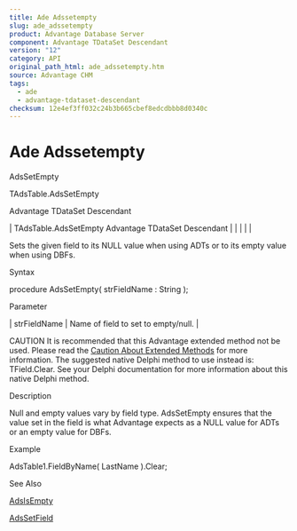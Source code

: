 ```yaml
---
title: Ade Adssetempty
slug: ade_adssetempty
product: Advantage Database Server
component: Advantage TDataSet Descendant
version: "12"
category: API
original_path_html: ade_adssetempty.htm
source: Advantage CHM
tags:
  - ade
  - advantage-tdataset-descendant
checksum: 12e4ef3ff032c24b3b665cbef8edcdbbb8d0340c
---
```


# Ade Adssetempty

AdsSetEmpty

TAdsTable.AdsSetEmpty

Advantage TDataSet Descendant

| TAdsTable.AdsSetEmpty  Advantage TDataSet Descendant |  |  |  |  |

Sets the given field to its NULL value when using ADTs or to its empty value when using DBFs.

Syntax

procedure AdsSetEmpty( strFieldName : String );

Parameter

| strFieldName | Name of field to set to empty/null. |

CAUTION It is recommended that this Advantage extended method not be used. Please read the [Caution About Extended Methods](ade_caution_about_extended_methods.md) for more information. The suggested native Delphi method to use instead is: TField.Clear. See your Delphi documentation for more information about this native Delphi method.

Description

Null and empty values vary by field type. AdsSetEmpty ensures that the value set in the field is what Advantage expects as a NULL value for ADTs or an empty value for DBFs.

Example

AdsTable1.FieldByName( LastName ).Clear;

See Also

[AdsIsEmpty](ade_adsisempty.md)

[AdsSetField](ade_adssetfield.md)
